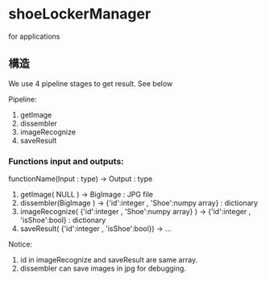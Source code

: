 # shoeLockerManager
for applications

## 構造
We use 4 pipeline stages to get result.  See below

Pipeline:
1. getImage
2. dissembler
3. imageRecognize
4. saveResult    

### Functions input and outputs:
functionName(Input : type) -> Output : type

1. getImage( NULL ) -> BigImage : JPG file
2. dissembler(BigImage ) ->  {'id':integer , 'Shoe':numpy array} : dictionary
3. imageRecognize(  {'id':integer , 'Shoe':numpy array} ) -> {'id':integer , 'isShoe':bool} : dictionary
4. saveResult( {'id':integer , 'isShoe':bool}) -> ...

Notice:
1. id in imageRecognize and saveResult are same array.
2. dissembler can save images in jpg for debugging.